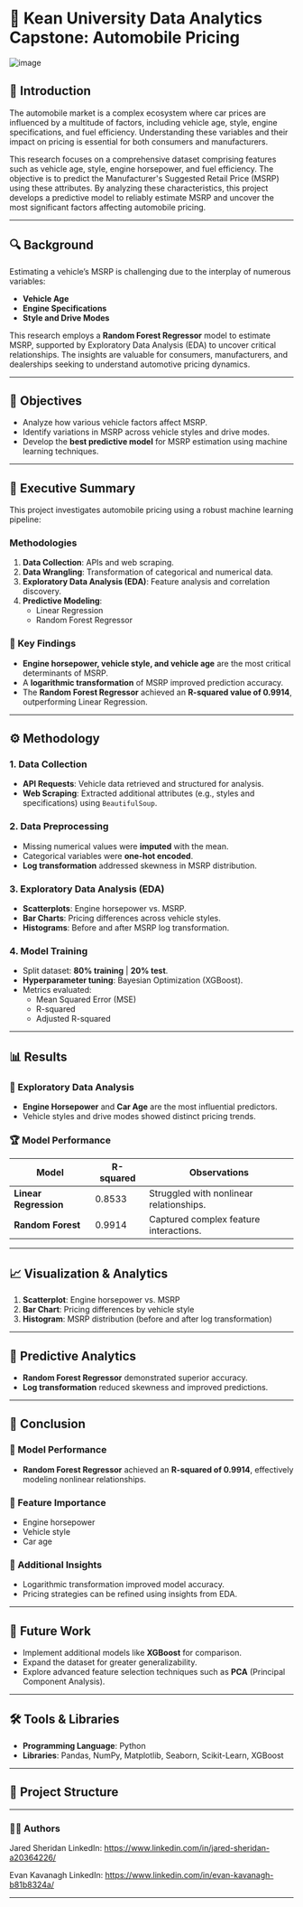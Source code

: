# 🚗 Kean University Data Analytics Capstone: Automobile Pricing  

![image](https://github.com/user-attachments/assets/2191e3bf-66c4-4a1f-8cb4-3e1d87d4e095)

## 📌 Introduction  
The automobile market is a complex ecosystem where car prices are influenced by a multitude of factors, including vehicle age, style, engine specifications, and fuel efficiency. Understanding these variables and their impact on pricing is essential for both consumers and manufacturers.  

This research focuses on a comprehensive dataset comprising features such as vehicle age, style, engine horsepower, and fuel efficiency. The objective is to predict the Manufacturer's Suggested Retail Price (MSRP) using these attributes. By analyzing these characteristics, this project develops a predictive model to reliably estimate MSRP and uncover the most significant factors affecting automobile pricing.  

---

## 🔍 Background  
Estimating a vehicle’s MSRP is challenging due to the interplay of numerous variables:  

- **Vehicle Age**  
- **Engine Specifications**  
- **Style and Drive Modes**  

This research employs a **Random Forest Regressor** model to estimate MSRP, supported by Exploratory Data Analysis (EDA) to uncover critical relationships. The insights are valuable for consumers, manufacturers, and dealerships seeking to understand automotive pricing dynamics.  

---

## 🎯 Objectives  
- Analyze how various vehicle factors affect MSRP.  
- Identify variations in MSRP across vehicle styles and drive modes.  
- Develop the **best predictive model** for MSRP estimation using machine learning techniques.  

---

## 📝 Executive Summary  

This project investigates automobile pricing using a robust machine learning pipeline:  

### Methodologies  
1. **Data Collection**: APIs and web scraping.  
2. **Data Wrangling**: Transformation of categorical and numerical data.  
3. **Exploratory Data Analysis (EDA)**: Feature analysis and correlation discovery.  
4. **Predictive Modeling**:  
   - Linear Regression  
   - Random Forest Regressor  

### 🔑 Key Findings  
- **Engine horsepower, vehicle style, and vehicle age** are the most critical determinants of MSRP.  
- A **logarithmic transformation** of MSRP improved prediction accuracy.  
- The **Random Forest Regressor** achieved an **R-squared value of 0.9914**, outperforming Linear Regression.  

---

## ⚙️ Methodology  

### 1. Data Collection  
- **API Requests**: Vehicle data retrieved and structured for analysis.  
- **Web Scraping**: Extracted additional attributes (e.g., styles and specifications) using `BeautifulSoup`.  

### 2. Data Preprocessing  
- Missing numerical values were **imputed** with the mean.  
- Categorical variables were **one-hot encoded**.  
- **Log transformation** addressed skewness in MSRP distribution.  

### 3. Exploratory Data Analysis (EDA)  
- **Scatterplots**: Engine horsepower vs. MSRP.  
- **Bar Charts**: Pricing differences across vehicle styles.  
- **Histograms**: Before and after MSRP log transformation.  

### 4. Model Training  
- Split dataset: **80% training** | **20% test**.  
- **Hyperparameter tuning**: Bayesian Optimization (XGBoost).  
- Metrics evaluated:  
   - Mean Squared Error (MSE)  
   - R-squared  
   - Adjusted R-squared  

---

## 📊 Results  

### 🔎 Exploratory Data Analysis  
- **Engine Horsepower** and **Car Age** are the most influential predictors.  
- Vehicle styles and drive modes showed distinct pricing trends.  

### 🏆 Model Performance  
| Model                  | R-squared | Observations                                   |  
|------------------------|-----------|-----------------------------------------------|  
| **Linear Regression**  | 0.8533    | Struggled with nonlinear relationships.       |  
| **Random Forest**      | 0.9914    | Captured complex feature interactions.        |  

---

## 📈 Visualization & Analytics  

1. **Scatterplot**: Engine horsepower vs. MSRP  
2. **Bar Chart**: Pricing differences by vehicle style  
3. **Histogram**: MSRP distribution (before and after log transformation)  

---

## 🤖 Predictive Analytics  
- **Random Forest Regressor** demonstrated superior accuracy.  
- **Log transformation** reduced skewness and improved predictions.  

---

## 🏁 Conclusion  

### 🚀 Model Performance  
- **Random Forest Regressor** achieved an **R-squared of 0.9914**, effectively modeling nonlinear relationships.  

### 🔑 Feature Importance  
- Engine horsepower  
- Vehicle style  
- Car age  

### 📌 Additional Insights  
- Logarithmic transformation improved model accuracy.  
- Pricing strategies can be refined using insights from EDA.  

---

## 🔮 Future Work  
- Implement additional models like **XGBoost** for comparison.  
- Expand the dataset for greater generalizability.  
- Explore advanced feature selection techniques such as **PCA** (Principal Component Analysis).  

---

## 🛠️ Tools & Libraries  
- **Programming Language**: Python  
- **Libraries**: Pandas, NumPy, Matplotlib, Seaborn, Scikit-Learn, XGBoost  

---

## 📂 Project Structure  


---

### 👨‍💻 Authors 

Jared Sheridan 
LinkedIn: https://www.linkedin.com/in/jared-sheridan-a20364226/


Evan Kavanagh
LinkedIn: https://www.linkedin.com/in/evan-kavanagh-b81b8324a/


---
